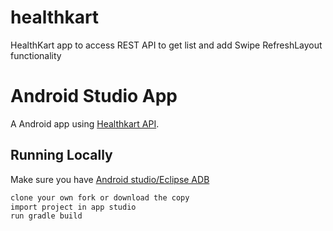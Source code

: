 # healthkart
HealthKart app to access REST API to get list and add Swipe RefreshLayout  functionality

# Android Studio App 
A  Android app using [Healthkart API](http://api.healthkart.com/api/search/results/?).

## Running Locally
Make sure you have [Android studio/Eclipse ADB](http://developer.android.com/tools/studio/index.html) 

```sh
clone your own fork or download the copy 
import project in app studio
run gradle build 
```




